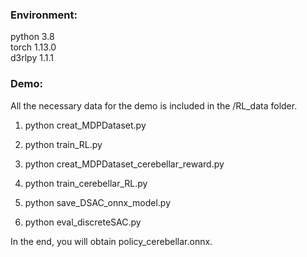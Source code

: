### Environment:
python 3.8  
torch 1.13.0  
d3rlpy 1.1.1  

### Demo:
All the necessary data for the demo is included in the /RL_data folder.

1. python creat_MDPDataset.py  
   
2. python train_RL.py

3. python creat_MDPDataset_cerebellar_reward.py

4. python train_cerebellar_RL.py

5. python save_DSAC_onnx_model.py

6. python eval_discreteSAC.py

In the end, you will obtain policy_cerebellar.onnx.
